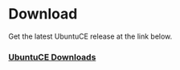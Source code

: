 # Download

Get the latest UbuntuCE release at the link below.

### [UbuntuCE Downloads](https://ubuntuce.com/#download)
